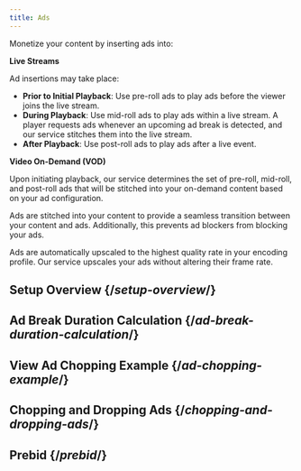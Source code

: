 ```yaml
---
title: Ads
---
```


Monetize your content by inserting ads into:

**Live Streams**

Ad insertions may take place:
- **Prior to Initial Playback**: Use pre-roll ads to play ads before the viewer joins the live stream.
- **During Playback**: Use mid-roll ads to play ads within a live stream. A player requests ads whenever an upcoming ad break is detected, and our service stitches them into the live stream.
- **After Playback**: Use post-roll ads to play ads after a live event.

**Video On-Demand (VOD)**

Upon initiating playback, our service determines the set of pre-roll, mid-roll, and post-roll ads that will be stitched into your on-demand content based on your ad configuration.

<Tip>Ads are stitched into your content to provide a seamless transition between your content and ads. Additionally, this prevents ad blockers from blocking your ads.</Tip>

<Tip>Ads are automatically upscaled to the highest quality rate in your encoding profile. Our service upscales your ads without altering their frame rate.</Tip>




## Setup Overview  {/*setup-overview*/}

## Ad Break Duration Calculation  {/*ad-break-duration-calculation*/}

## View Ad Chopping Example {/*ad-chopping-example*/}

## Chopping and Dropping Ads {/*chopping-and-dropping-ads*/}

## Prebid {/*prebid*/}
